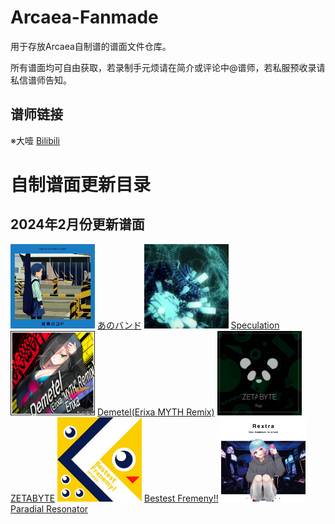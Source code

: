 # Arcaea-Fanmade
用于存放Arcaea自制谱的谱面文件仓库。

所有谱面均可自由获取，若录制手元烦请在简介或评论中@谱师，若私服预收录请私信谱师告知。

## 谱师链接

※大噎 [Bilibili](https://space.bilibili.com/44530825)

# 自制谱面更新目录

## 2024年2月份更新谱面
<p float="left">
    <img src="/anoband/base.jpg" title="anoband" width="135" high="135"/>
    <a href="/anoband">あのバンド</a>
    <img src="/speculation/base.jpg" title="speculation" width="135" high="135"/>
    <a href="/speculation">Speculation</a>
    <img src="/demetel/base.jpg" title="demetel" width="135" high="135"/>
    <a href="/speculation">Demetel(Erixa MYTH Remix)</a>
    <img src="/zetabyte/base.jpg" title="zetabyte" width="135" high="135"/>
    <a href="/zetabyte">ZETABYTE</a>
    <img src="/fremeny/base.jpg" title="fremeny" width="135" high="135"/>
    <a href="/fremeny">Bestest Fremeny!!</a>
    <img src="/paradial/base.jpg" title="paradial" width="135" high="135"/>
    <a href="/paradial">Paradial Resonator</a>
</p>
